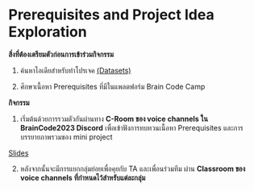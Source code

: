 # Prerequisites and Project Idea Exploration

**สิ่งที่ต้องเตรียมตัวก่อนการเข้าร่วมกิจกรรม**

1. ค้นหาไอเดียสำหรับทำโปรเจค [(Datasets)](/GeneralInfo/datasets.md)

2. ศึกษาเนื้อหา Prerequisites ที่มีในแพลตฟอร์ม Brain Code Camp


**กิจกรรม**

1. เริ่มต้นด้วยการรวมตัวกันผ่านทาง **C-Room ของ voice channels ใน BrainCode2023 Discord** เพื่อเข้าฟังการทบทวนเนื้อหา Prerequisites และการบรรยายภาพรวมของ mini project 

[Slides](https://github.com/ichatnun/brainCodeCamp2023_lectures/blob/main/PrereqAndProjectExploration/week2_prereq_project_exploration.pdf)


2. หลังจากนั้นจะมีการแยกกลุ่มย่อยเพื่อคุยกับ TA และเพื่อนร่วมทีม ผ่าน **Classroom ของ voice channels ที่กำหนดไว้สำหรับแต่ละกลุ่ม**

